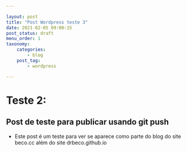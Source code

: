```yaml
---

layout: post
title: "Post Wordpress teste 3"
date: 2021-02-05 09:00:15
post_status: draft
menu_order: 1
taxonomy:
    categories: 
        - blog
    post_tag:
        - wordpress

---
```


# Teste 2:

## Post de teste para publicar usando git push 

* Este post é um teste para ver se aparece como parte do blog do site beco.cc além do site drbeco.github.io


